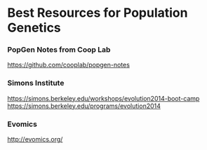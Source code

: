 # Best Resources for Population Genetics

### PopGen Notes from Coop Lab
https://github.com/cooplab/popgen-notes

### Simons Institute
https://simons.berkeley.edu/workshops/evolution2014-boot-camp
https://simons.berkeley.edu/programs/evolution2014

### Evomics
http://evomics.org/
